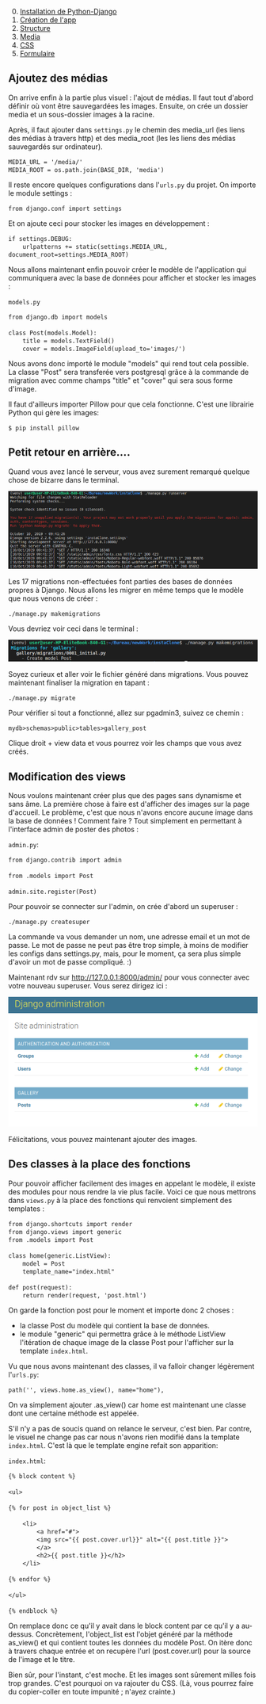 0. [Installation de Python-Django](instaclone/README.md)
1. [Création de l'app](instaclone/1.creationappli.md)
2. [Structure](instaclone/2.structure.md)
3. [Media](instaclone/3.media.md)
4. [CSS](instaclone/4.css.md)
5. [Formulaire](instaclone/5.formulaire.md)

## Ajoutez des médias

On arrive enfin à la partie plus visuel : l'ajout de médias. Il faut tout d'abord définir où vont être sauvegardées les images. Ensuite, on crée un dossier media et un sous-dossier images à la racine. 

Après, il faut ajouter dans `settings.py` le chemin des media_url (les liens des médias à travers http) et des media_root (les les liens des médias sauvegardés sur ordinateur).

```
MEDIA_URL = '/media/'
MEDIA_ROOT = os.path.join(BASE_DIR, 'media')
```

Il reste encore quelques configurations dans l'`urls.py` du projet. On importe le module settings :

```
from django.conf import settings
```

Et on ajoute ceci pour stocker les images en développement : 

```
if settings.DEBUG: 
    urlpatterns += static(settings.MEDIA_URL, document_root=settings.MEDIA_ROOT)
```


Nous allons maintenant enfin pouvoir créer le modèle de l'application qui communiquera avec la base de données pour afficher et stocker les images : 

`models.py`

```
from django.db import models

class Post(models.Model):
    title = models.TextField()
    cover = models.ImageField(upload_to='images/')
```

Nous avons donc importé le module "models" qui rend tout cela possible. La classe "Post" sera transferée vers postgresql grâce à la commande de migration avec comme champs "title" et "cover" qui sera sous forme d'image.  

Il faut d'ailleurs importer Pillow pour que cela fonctionne. C'est une librairie Python qui gère les images:

    $ pip install pillow


## Petit retour en arrière.... 

Quand vous avez lancé le serveur, vous avez surement remarqué quelque chose de bizarre dans le terminal.

!['migrations non effectuées'](img/firstmigrations.png)

Les 17 migrations non-effectuées font parties des bases de données propres à Django. Nous allons les migrer en même temps que le modèle que nous venons de créer :

    ./manage.py makemigrations

Vous devriez voir ceci dans le terminal :


!['commande makemigrations'](img/cmdmigration.png)

Soyez curieux et aller voir le fichier généré dans migrations. Vous pouvez maintenant finaliser la migration en tapant :

    ./manage.py migrate

Pour vérifier si tout a fonctionné, allez sur pgadmin3, suivez ce chemin :

    mydb>schemas>public>tables>gallery_post

Clique droit + view data et vous pourrez voir les champs que vous avez créés. 

## Modification des views

Nous voulons maintenant créer plus que des pages sans dynamisme et sans âme. La première chose à faire est d'afficher des images sur la page d'accueil. Le problème, c'est que nous n'avons encore aucune image dans la base de données ! Comment faire ? Tout simplement en permettant à l'interface admin de poster des photos : 

`admin.py`:

```
from django.contrib import admin

from .models import Post

admin.site.register(Post)
```

Pour pouvoir se connecter sur l'admin, on crée d'abord un superuser :

    ./manage.py createsuper

La commande va vous demander un nom, une adresse email et un mot de passe. Le mot de passe ne peut pas être trop simple, à moins de modifier les configs dans settings.py, mais, pour le moment, ça sera plus simple d'avoir un mot de passe compliqué. :) 

Maintenant rdv sur http://127.0.0.1:8000/admin/ pour vous connecter avec votre nouveau superuser. Vous serez dirigez ici :

!['post dans admin'](img/adminpost.png)

Félicitations, vous pouvez maintenant ajouter des images.

## Des classes à la place des fonctions


Pour pouvoir afficher facilement des images en appelant le modèle, il existe des modules pour nous rendre la vie plus facile. Voici ce que nous mettrons dans `views.py` à la place des fonctions qui renvoient simplement des templates :

```
from django.shortcuts import render
from django.views import generic
from .models import Post

class home(generic.ListView):
    model = Post
    template_name="index.html"

def post(request):
    return render(request, 'post.html')

```

On garde la fonction post pour le moment et importe donc 2 choses :

- la classe Post du modèle qui contient la base de données.
- le module "generic" qui permettra grâce à le méthode ListView l'itération de chaque image de la classe Post pour l'afficher sur la template `index.html`.

Vu que nous avons maintenant des classes, il va falloir changer légèrement l'`urls.py`:

    path('', views.home.as_view(), name="home"),

On va simplement ajouter .as_view() car home est maintenant une classe dont une certaine méthode est appelée. 

S'il n'y a pas de soucis quand on relance le serveur, c'est bien. Par contre, le visuel ne change pas car nous n'avons rien modifié dans la template `index.html`. C'est là que le template engine refait son apparition:

`index.html`:
```
{% block content %}

<ul>

{% for post in object_list %}

    <li>
        <a href="#">
        <img src="{{ post.cover.url}}" alt="{{ post.title }}">
        </a>
        <h2>{{ post.title }}</h2>
    </li>

{% endfor %}

</ul>

{% endblock %}
```
On remplace donc ce qu'il y avait dans le block content par ce qu'il y a au-dessus. Concrètement, l'object_list est l'objet généré par la méthode as_view() et qui contient toutes les données du modèle Post. On itère donc à travers chaque entrée et on recupère l'url (post.cover.url) pour la source de l'image et le titre. 

Bien sûr, pour l'instant, c'est moche. Et les images sont sûrement milles fois trop grandes. C'est pourquoi on va rajouter du CSS. (Là, vous pourrez faire du copier-coller en toute impunité ; n'ayez crainte.)
